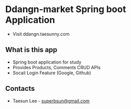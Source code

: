 # Ddangn-market Spring boot Application
- Visit ddangn.taesunny.com

## What is this app

- Spring boot application for study
- Provides Products, Comments CRUD APIs
- Socail Login Feature (Google, Github)

## Contacts

- Taesun Lee - superbsun@gmail.com
